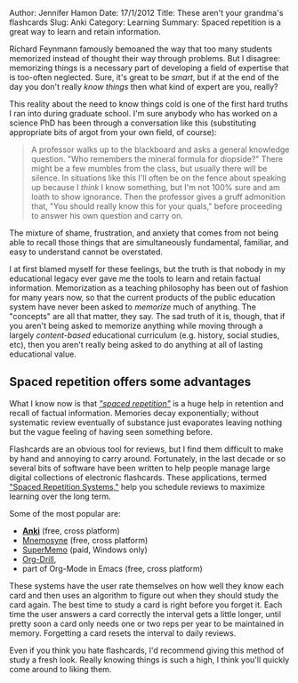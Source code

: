 Author: Jennifer Hamon 
Date: 17/1/2012 
Title: These aren't your grandma's flashcards 
Slug: Anki 
Category: Learning
Summary: Spaced repetition is a great way to learn and retain information.

Richard Feynmann famously bemoaned the way that too many students
memorized instead of thought their way through problems.  But I
disagree: memorizing things is a necessary part of developing a field
of expertise that is too-often neglected.  Sure, it's great to be
*smart*, but if at the end of the day you don't really *know things*
then what kind of expert are you, really?

This reality about the need to know things cold is one of the first
hard truths I ran into during graduate school.  I'm sure anybody who
has worked on a science PhD has been through a conversation like this
(substituting appropriate bits of argot from your own field, of
course):

>A professor walks up to the blackboard and asks a general knowledge
question.  "Who remembers the mineral formula for diopside?" There might be a few mumbles from the class, but usually there will be silence. In situations like this I'll often be on the fence about speaking up because I *think* I know something, but I'm not 100% sure and am
loath to show ignorance.  Then the professor gives a gruff admonition
that, "You should really know this for your quals," before proceeding
to answer his own question and carry on.

The mixture of shame, frustration, and anxiety that comes
from not being able to recall those things that are simultaneously
fundamental, familiar, and easy to understand cannot be overstated.

I at first blamed myself for these feelings, but the
truth is that nobody in my educational legacy ever gave me the tools
to learn and retain factual information.  Memorization as a teaching
philosophy has been out of fashion for many years now, so that the
current products of the public education system have never been asked
to *memorize* much of anything.  The "concepts" are all that matter, they say.  The sad truth of it is, though, that if you
aren't being asked to memorize anything while moving through a
largely *content-based* educational curriculum (e.g. history, social studies,
etc), then you aren't really being asked to do anything at all of
lasting educational value.

## Spaced repetition offers some advantages

What I know now is that [*"spaced
repetition"*](http://www.wired.com/medtech/health/magazine/16-05/ff_wozniak?currentPage=all)
is a huge help in retention and recall of factual information. Memories decay exponentially; without systematic review
eventually of substance just evaporates leaving nothing but the vague
feeling of having seen something before.

Flashcards are an obvious tool for reviews, but I find them difficult
to make by hand and annoying to carry around.  Fortunately, in the
last decade or so several bits of software have been written to help
people manage large digital collections of electronic flashcards.
These applications, termed ["Spaced Repetition
Systems,"](http://en.wikipedia.org/wiki/Spaced_repetition) help you
schedule reviews to maximize learning over the long term.

Some of the most popular are:

* **[Anki](http://ankisrs.net/)** (free, cross platform)
* [Mnemosyne](http://www.mnemosyne-proj.org/) (free, cross platform)
* [SuperMemo](http://www.supermemo.com/) (paid, Windows only)
* [Org-Drill](http://orgmode.org/worg/org-contrib/org-drill.html),
* part of Org-Mode in Emacs (free, cross platform)

These systems have the user rate themselves on how well they know each
card and then uses an algorithm to figure out when they should study
the card again.  The best time to study a card is right before you
forget it.  Each time the user answers a card correctly the interval
gets a little longer, until pretty soon a card only needs one or two
reps per year to be maintained in memory. Forgetting a card resets the
interval to daily reviews.

Even if you think you hate flashcards, I'd recommend giving this
method of study a fresh look.  Really knowing things is such a high, I
think you'll quickly come around to liking them.
